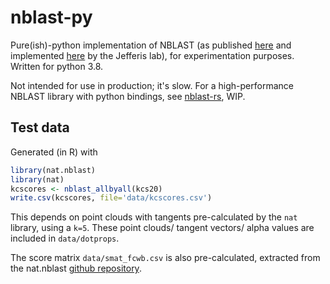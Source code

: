 # nblast-py

Pure(ish)-python implementation of NBLAST (as published
[here](https://www.ncbi.nlm.nih.gov/pmc/articles/PMC4961245/)
and implemented
[here](https://github.com/natverse/nat.nblast/)
by the Jefferis lab), for experimentation purposes.
Written for python 3.8.

Not intended for use in production; it's slow.
For a high-performance NBLAST library with python bindings, see [nblast-rs](https://github.com/clbarnes/nblast-rs), WIP.

## Test data

Generated (in R) with

```R
library(nat.nblast)
library(nat)
kcscores <- nblast_allbyall(kcs20)
write.csv(kcscores, file='data/kcscores.csv')
```

This depends on point clouds with tangents pre-calculated by the `nat` library, using a `k=5`.
These point clouds/ tangent vectors/ alpha values are included in `data/dotprops`.

The score matrix `data/smat_fcwb.csv` is also pre-calculated, extracted from the nat.nblast [github repository](https://github.com/natverse/nat.nblast/blob/b9be0e51590c39c151309cabd00cdf250a5d6ff1/data/smat.fcwb.rda).
